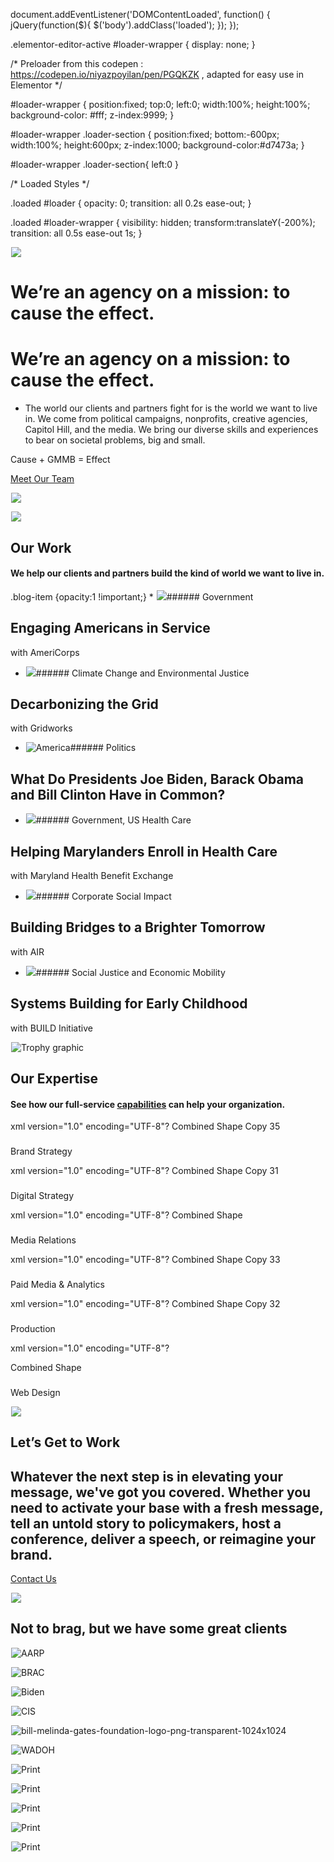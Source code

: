 



















document.addEventListener('DOMContentLoaded', function() {
jQuery(function($){
$('body').addClass('loaded');
}); });


.elementor-editor-active #loader-wrapper {
display: none;
}

/\* Preloader from this codepen : https://codepen.io/niyazpoyilan/pen/PGQKZK , adapted for easy use in Elementor \*/

#loader-wrapper {
position:fixed;
top:0;
left:0;
width:100%;
height:100%;
background-color: #fff;
z-index:9999;
}


#loader-wrapper .loader-section {
position:fixed;
bottom:-600px;
width:100%;
height:600px;
z-index:1000;
background-color:#d7473a;
}

#loader-wrapper .loader-section{
left:0
}

/\* Loaded Styles \*/

.loaded #loader {
opacity: 0;
transition: all 0.2s ease-out;
}

.loaded #loader-wrapper {
visibility: hidden;
transform:translateY(-200%);
transition: all 0.5s ease-out 1s;
}


























![](data:image/gif;base64,R0lGODlhAQABAAAAACH5BAEKAAEALAAAAAABAAEAAAICTAEAOw==)![](https://www.gmmb.com/wp-content/uploads/2020/12/globe-300x287.png) 





We’re an agency on a mission:
to cause the effect.
==================================================

 





We’re an agency on a mission:
to cause the effect.
==================================================

 


















* The world our clients and partners fight for is the world we want to live in. We come from political campaigns, nonprofits, creative agencies, Capitol Hill, and the media. We bring our diverse skills and experiences to bear on societal problems, big and small.  
  
Cause + GMMB = Effect

 





[Meet Our Team](/who-we-are/)



















![](data:image/gif;base64,R0lGODlhAQABAAAAACH5BAEKAAEALAAAAAABAAEAAAICTAEAOw==)![](https://www.gmmb.com/wp-content/uploads/2020/11/globe.svg) 























![](data:image/gif;base64,R0lGODlhAQABAAAAACH5BAEKAAEALAAAAAABAAEAAAICTAEAOw==)![](https://www.gmmb.com/wp-content/uploads/2020/11/plus-grid-image.svg) 

















Our Work
--------

#### We help our clients and partners build the kind of world we want to live in.

 


























 .blog-item {opacity:1 !important;} * ![](data:image/gif;base64,R0lGODlhAQABAAAAACH5BAEKAAEALAAAAAABAAEAAAICTAEAOw==)![](https://www.gmmb.com/wp-content/uploads/2020/09/AmeriCorps2_P-400x456.png)###### Government

Engaging Americans in Service
-----------------------------

with AmeriCorps
* ![](data:image/gif;base64,R0lGODlhAQABAAAAACH5BAEKAAEALAAAAAABAAEAAAICTAEAOw==)![](https://www.gmmb.com/wp-content/uploads/2020/11/Gridworks_L-668x456.jpg)###### Climate Change and Environmental Justice

Decarbonizing the Grid
----------------------

with Gridworks
* ![America](data:image/gif;base64,R0lGODlhAQABAAAAACH5BAEKAAEALAAAAAABAAEAAAICTAEAOw==)![America](https://www.gmmb.com/wp-content/uploads/2020/11/Politics_L-668x456.jpg)###### Politics

What Do Presidents Joe Biden, Barack Obama and Bill Clinton Have in Common?
---------------------------------------------------------------------------
* ![](data:image/gif;base64,R0lGODlhAQABAAAAACH5BAEKAAEALAAAAAABAAEAAAICTAEAOw==)![](https://www.gmmb.com/wp-content/uploads/2022/03/MHBE_P-400x456.png)###### Government, US Health Care

Helping Marylanders Enroll in Health Care
-----------------------------------------

with Maryland Health Benefit Exchange
* ![](data:image/gif;base64,R0lGODlhAQABAAAAACH5BAEKAAEALAAAAAABAAEAAAICTAEAOw==)![](https://www.gmmb.com/wp-content/uploads/2021/12/AIR_P-400x456.png)###### Corporate Social Impact

Building Bridges to a Brighter Tomorrow
---------------------------------------

with AIR
* ![](data:image/gif;base64,R0lGODlhAQABAAAAACH5BAEKAAEALAAAAAABAAEAAAICTAEAOw==)![](https://www.gmmb.com/wp-content/uploads/2022/03/BUILD_L-668x456.png)###### Social Justice and Economic Mobility

Systems Building for Early Childhood
------------------------------------

with BUILD Initiative


 


















![Trophy graphic](data:image/gif;base64,R0lGODlhAQABAAAAACH5BAEKAAEALAAAAAABAAEAAAICTAEAOw==)![Trophy graphic](https://www.gmmb.com/wp-content/uploads/2020/11/Trophy_260x260_v2.gif) 

























Our Expertise
-------------

 


















#### See how our full-service [capabilities](/capabilities/) can help your organization.

 













xml version="1.0" encoding="UTF-8"? Combined Shape Copy 35 


### 



 Brand Strategy 











xml version="1.0" encoding="UTF-8"? Combined Shape Copy 31 


### 



 Digital Strategy 











xml version="1.0" encoding="UTF-8"? Combined Shape 


### 



 Media Relations 

















xml version="1.0" encoding="UTF-8"? Combined Shape Copy 33 


### 



 Paid Media & Analytics 











xml version="1.0" encoding="UTF-8"? Combined Shape Copy 32 


### 



 Production 











xml version="1.0" encoding="UTF-8"?

Combined Shape





 


### 



 Web Design 


































![](data:image/gif;base64,R0lGODlhAQABAAAAACH5BAEKAAEALAAAAAABAAEAAAICTAEAOw==)![](https://www.gmmb.com/wp-content/uploads/2020/12/Microphone_New.gif) 





Let’s Get to Work
-----------------

 











Whatever the next step is in elevating your message, we've got you covered. Whether you need to activate your base with a fresh message, tell an untold story to policymakers, host a conference, deliver a speech, or reimagine your brand.
--------------------------------------------------------------------------------------------------------------------------------------------------------------------------------------------------------------------------------------------

 











[Contact Us](/get-in-touch/)






![](data:image/gif;base64,R0lGODlhAQABAAAAACH5BAEKAAEALAAAAAABAAEAAAICTAEAOw==)![](https://www.gmmb.com/wp-content/uploads/2020/11/plus-grid-image.svg) 

















Not to brag, but we have some great clients
-------------------------------------------

 

















![AARP](data:image/gif;base64,R0lGODlhAQABAAAAACH5BAEKAAEALAAAAAABAAEAAAICTAEAOw==)![AARP](https://www.gmmb.com/wp-content/uploads/2020/11/AARP.png)






![BRAC](data:image/gif;base64,R0lGODlhAQABAAAAACH5BAEKAAEALAAAAAABAAEAAAICTAEAOw==)![BRAC](https://www.gmmb.com/wp-content/uploads/2020/11/BRAC.png)






![Biden](data:image/gif;base64,R0lGODlhAQABAAAAACH5BAEKAAEALAAAAAABAAEAAAICTAEAOw==)![Biden](https://www.gmmb.com/wp-content/uploads/2020/11/Biden.png)






![CIS](data:image/gif;base64,R0lGODlhAQABAAAAACH5BAEKAAEALAAAAAABAAEAAAICTAEAOw==)![CIS](https://www.gmmb.com/wp-content/uploads/2020/11/CIS.png)






![bill-melinda-gates-foundation-logo-png-transparent-1024x1024](data:image/gif;base64,R0lGODlhAQABAAAAACH5BAEKAAEALAAAAAABAAEAAAICTAEAOw==)![bill-melinda-gates-foundation-logo-png-transparent-1024x1024](https://www.gmmb.com/wp-content/uploads/2020/11/bill-melinda-gates-foundation-logo-png-transparent-1024x1024-2.png)






![WADOH](data:image/gif;base64,R0lGODlhAQABAAAAACH5BAEKAAEALAAAAAABAAEAAAICTAEAOw==)![WADOH](https://www.gmmb.com/wp-content/uploads/2020/11/WADOH.png)






![Print](data:image/gif;base64,R0lGODlhAQABAAAAACH5BAEKAAEALAAAAAABAAEAAAICTAEAOw==)![Print](https://www.gmmb.com/wp-content/uploads/2021/11/Americorps_500x275.jpg)






![Print](data:image/gif;base64,R0lGODlhAQABAAAAACH5BAEKAAEALAAAAAABAAEAAAICTAEAOw==)![Print](https://www.gmmb.com/wp-content/uploads/2021/11/ChoralArts_500x275.jpg)






![Print](data:image/gif;base64,R0lGODlhAQABAAAAACH5BAEKAAEALAAAAAABAAEAAAICTAEAOw==)![Print](https://www.gmmb.com/wp-content/uploads/2021/11/Hewlett_500x275.jpg)






![Print](data:image/gif;base64,R0lGODlhAQABAAAAACH5BAEKAAEALAAAAAABAAEAAAICTAEAOw==)![Print](https://www.gmmb.com/wp-content/uploads/2021/11/PCI_500x275.jpg)






![Print](data:image/gif;base64,R0lGODlhAQABAAAAACH5BAEKAAEALAAAAAABAAEAAAICTAEAOw==)![Print](https://www.gmmb.com/wp-content/uploads/2021/11/ZTT_500x275.jpg)

























